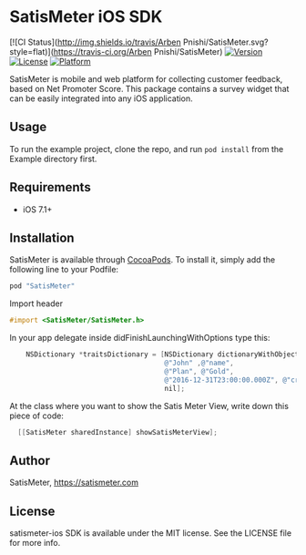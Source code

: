 # SatisMeter iOS SDK

[![CI Status](http://img.shields.io/travis/Arben Pnishi/SatisMeter.svg?style=flat)](https://travis-ci.org/Arben Pnishi/SatisMeter)
[![Version](https://img.shields.io/cocoapods/v/SatisMeter.svg?style=flat)](http://cocoapods.org/pods/SatisMeter)
[![License](https://img.shields.io/cocoapods/l/SatisMeter.svg?style=flat)](http://cocoapods.org/pods/SatisMeter)
[![Platform](https://img.shields.io/cocoapods/p/SatisMeter.svg?style=flat)](http://cocoapods.org/pods/SatisMeter)

SatisMeter is mobile and web platform for collecting customer feedback, based on Net Promoter Score. This package contains a survey widget that can be easily integrated into any iOS application.

## Usage

To run the example project, clone the repo, and run `pod install` from the Example directory first.

## Requirements
 - iOS 7.1+


## Installation

SatisMeter is available through [CocoaPods](http://cocoapods.org). To install
it, simply add the following line to your Podfile:


```ruby
pod "SatisMeter"
```

Import header
```objective-c
#import <SatisMeter/SatisMeter.h>
```

In your app delegate inside didFinishLaunchingWithOptions type this:

```objective-c
    NSDictionary *traitsDictionary = [NSDictionary dictionaryWithObjectsAndKeys:
                                      @"John" ,@"name",
                                      @"Plan", @"Gold",
                                      @"2016-12-31T23:00:00.000Z", @"createdAt",
                                      nil];
```

At the class where you want to show the Satis Meter View, write down this piece of code:

```objective-c
  [[SatisMeter sharedInstance] showSatisMeterView];
```

## Author


SatisMeter, https://satismeter.com

## License

satismeter-ios SDK is available under the MIT license. See the LICENSE file for more info.

